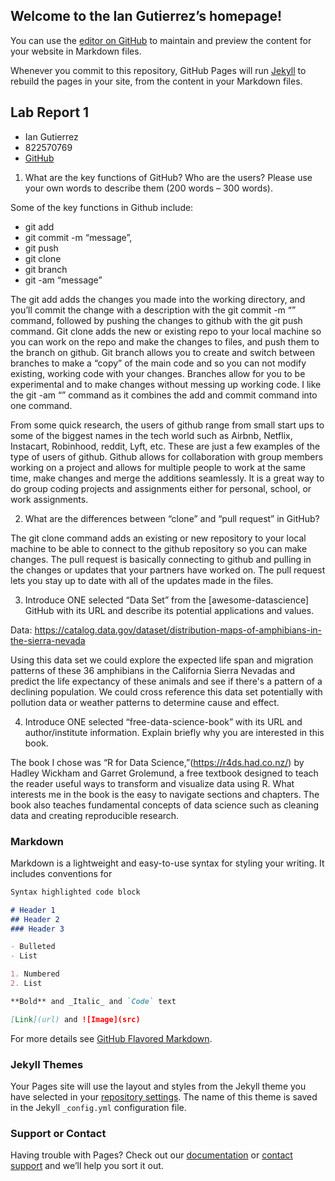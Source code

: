 ## Welcome to the Ian Gutierrez’s homepage!

You can use the [editor on GitHub](https://github.com/ian-gutierrez/ian-gutierrez.GitHub.io./edit/gh-pages/index.md) to maintain and preview the content for your website in Markdown files.

Whenever you commit to this repository, GitHub Pages will run [Jekyll](https://jekyllrb.com/) to rebuild the pages in your site, from the content in your Markdown files.

## Lab Report 1
* Ian Gutierrez 
* 822570769
* [GitHub](https://ian-gutierrez.github.io/ian-gutierrez.GitHub.io./)

1. What are the key functions of GitHub? Who are the users? Please use your own
words to describe them (200 words – 300 words).

Some of the key functions in Github include:
* git add 
* git commit -m “message”, 
* git push 
* git clone
* git branch
* git -am “message” 

The git add adds the changes you made into the working directory, and you’ll commit the change with a description with the git commit -m “” command, followed by pushing the changes to github with the git push command. Git clone adds the new or existing repo to your local machine so you can work on the repo and make the changes to files, and push them to the branch on github. Git branch allows you to create and switch between branches to make a “copy” of the main code and so you can not modify existing, working code with your changes. 
Branches allow for you to be experimental and to make changes without messing up working code. I like the git -am “” command as it combines the add and commit command into one command. 

From some quick research, the users of github range from small start ups to some of the biggest names in the tech world such as Airbnb, Netflix, Instacart, Robinhood, reddit, Lyft, etc. These are just a few examples of the type of users of github. Github allows for collaboration with group members working on a project and allows for multiple people to work at the same time, make changes and merge the additions seamlessly. It is a great way to do group coding projects and assignments either for personal, school, or work assignments. 

2. What are the differences between “clone” and “pull request” in GitHub?

The git clone command adds an existing or new repository to your local machine to be able to connect to the github repository so you can make changes. The pull request is basically connecting to github and pulling in the changes or updates that your partners have worked on. The pull request lets you stay up to date with all of the updates made in the files. 

3. Introduce ONE selected “Data Set” from the [awesome-datascience] GitHub with its
URL and describe its potential applications and values.

Data: https://catalog.data.gov/dataset/distribution-maps-of-amphibians-in-the-sierra-nevada

Using this data set we could explore the expected life span and migration patterns of these 36 amphibians in the California Sierra Nevadas and predict the life expectancy of these animals and see if there's a pattern of a declining population. We could cross reference this data set potentially with pollution data or weather patterns to determine cause and effect. 

4. Introduce ONE selected “free-data-science-book” with its URL and author/institute
information. Explain briefly why you are interested in this book.

The book I chose was “R for Data Science,”(https://r4ds.had.co.nz/)  by Hadley Wickham and Garret Grolemund, a free textbook designed to teach the reader useful ways to transform and visualize data using R. What interests me in the book is the easy to navigate sections and chapters. The book also teaches fundamental concepts of data science such as cleaning data and creating reproducible research. 

### Markdown

Markdown is a lightweight and easy-to-use syntax for styling your writing. It includes conventions for

```markdown
Syntax highlighted code block

# Header 1
## Header 2
### Header 3

- Bulleted
- List

1. Numbered
2. List

**Bold** and _Italic_ and `Code` text

[Link](url) and ![Image](src)
```

For more details see [GitHub Flavored Markdown](https://guides.github.com/features/mastering-markdown/).

### Jekyll Themes

Your Pages site will use the layout and styles from the Jekyll theme you have selected in your [repository settings](https://github.com/ian-gutierrez/ian-gutierrez.GitHub.io./settings/pages). The name of this theme is saved in the Jekyll `_config.yml` configuration file.

### Support or Contact

Having trouble with Pages? Check out our [documentation](https://docs.github.com/categories/github-pages-basics/) or [contact support](https://support.github.com/contact) and we’ll help you sort it out.
